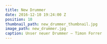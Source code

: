 ```yaml
---
title: New Drummer
date: 2016-12-10 19:24:00 Z
position: 10
thumbnail_path: new_drummer_thumbnail.jpg
image_path: new_drummer.jpg
caption: Unser neuer Drummer – Timon Forrer
---
```


